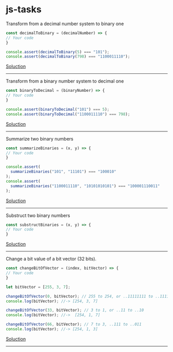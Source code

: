 # js-tasks

Transform from a decimal number system to binary one
```js
const decimalToBinary = (decimalNumber) => {
// Your code
}

console.assert(decimalToBinary(5) === "101");
console.assert(decimalToBinary(798) === "1100011110");
```
[Soluction](decimalToBinary.md)

---

Transform from a binary number system to decimal one
```js
const binaryToDecimal = (binaryNumber) => {
// Your code
}

console.assert(binaryToDecimal("101") === 5);
console.assert(binaryToDecimal("1100011110") === 798);
```
[Soluction](binaryToDecimal.md)

---

Summarize two binary numbers
```js
const summarizeBinaries = (x, y) => {
// Your code
}

console.assert(
  summarizeBinaries("101", "11101") === "100010"
);
console.assert(
  summarizeBinaries("1100011110", "10101010101") === "100001110011"
);
```
[Soluction](summarizeBinaries.md)

---

Substruct two binary numbers
```js
const substructBinaries = (x, y) => {
// Your code
}

```
[Soluction](substructBinaries.md)

---

Change a bit value of a bit vector (32 bits).
```js
const changeBitOfVector = (index, bitVector) => {
// Your code
}

let bitVector = [255, 3, 7];

changeBitOfVector(0, bitVector); // 255 to 254, or ..11111111 to ..11111110
console.log(bitVector); //-> [254, 3, 7]

changeBitOfVector(33, bitVector); // 3 to 1, or ..11 to ..10
console.log(bitVector); //->  [254, 1, 7]

changeBitOfVector(66, bitVector); // 7 to 3, ..111 to ..011
console.log(bitVector); //-> [254, 1, 3]

```
[Soluction](changeBitOfVector.md)

---
